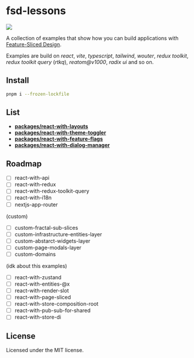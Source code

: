 # fsd-lessons

![](https://img.shields.io/badge/architecture-%20Feature--Sliced%20Design-000000?style=flat)

A collection of examples that show how you can build applications with [Feature-Sliced Design](https://feature-sliced.design/).

Examples are build on _react_, _vite_, _typescript_, _tailwind_, _wouter_, _redux toolkit_, _redux toolkit query_ (_rtkq_), _reatom@v1000_, _radix ui_ and so on.

## Install

```bash
pnpm i --frozen-lockfile
```

## List

- **[packages/react-with-layouts](./packages/react-with-layouts)**
- **[packages/react-with-theme-toggler](./packages/react-with-theme-toggler)**
- **[packages/react-with-feature-flags](./packages/react-with-feature-flags)**
- **[packages/react-with-dialog-manager](./packages/react-with-dialog-manager)**

## Roadmap

- [ ] react-with-api
- [ ] react-with-redux
- [ ] react-with-redux-toolkit-query
- [ ] react-with-i18n
- [ ] nextjs-app-router

(custom)

- [ ] custom-fractal-sub-slices
- [ ] custom-infrastructure-entities-layer
- [ ] custom-abstarct-widgets-layer
- [ ] custom-page-modals-layer
- [ ] custom-domains

(idk about this examples)

- [ ] react-with-zustand
- [ ] react-with-entities-@x
- [ ] react-with-render-slot
- [ ] react-with-page-sliced
- [ ] react-with-store-composition-root
- [ ] react-with-pub-sub-for-shared
- [ ] react-with-store-di

## License

Licensed under the MIT license.
